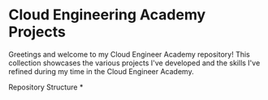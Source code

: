 # Cloud Engineering Academy Projects

Greetings and welcome to my Cloud Engineer Academy repository! This collection showcases the various projects I've developed and the skills I've refined during my time in the Cloud Engineer Academy.

 Repository Structure 
*
